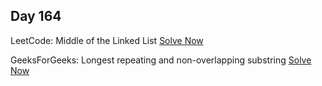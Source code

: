 ## Day 164

LeetCode: Middle of the Linked List 
[Solve Now](https://leetcode.com/problems/middle-of-the-linked-list/description/)

GeeksForGeeks: Longest repeating and non-overlapping substring 
[Solve Now](https://www.geeksforgeeks.org/problems/longest-repeating-and-non-overlapping-substring3421/1)